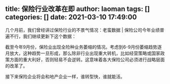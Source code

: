 title: 保险行业改革在即
author: laoman
tags: []
categories: []
date: 2021-03-10 17:49:00
---
几个月前，我们曾经讲过保险行业的不景气情况：老蛮数据 | 保险公司今年业绩普遍不行，我们继续更新下这个数据：

<!-- more-->

截至今年9月份，保险业出现全险种业务萎缩的情况。考虑到6-9月份萎缩趋势逐月放大，这种趋势一旦形成，那么除非行业出现重大转机，比如经营策略或国家政策方面的重大利好，否则轻易不会逆转。这意味着各大保险公司必须进行战略层面的改革了。

接下来保险企业将会和地产企业一样，谁转型快，谁就能活。